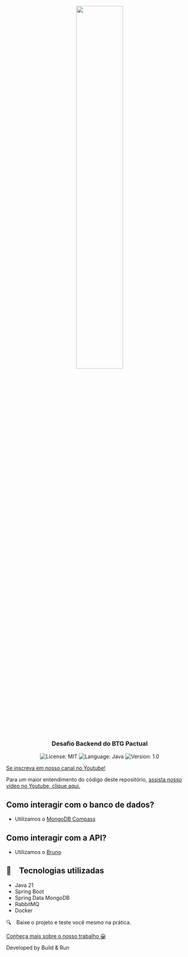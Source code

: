<p align="center" width="100%">
    <img width="50%" src="https://github.com/buildrun-tech/buildrun-desafio-backend-picpay/blob/main/images/btg-logo.jpg"> 
</p>


<h3 align="center">
  Desafio Backend do BTG Pactual
</h3>

<p align="center">

  <img alt="License: MIT" src="https://img.shields.io/badge/license-MIT-%2304D361">
  <img alt="Language: Java" src="https://img.shields.io/badge/language-java-green">
  <img alt="Version: 1.0" src="https://img.shields.io/badge/version-1.0-yellowgreen">

</p>

[Se inscreva em nosso canal no Youtube!](https://www.youtube.com/@buildrun-tech?sub_confirmation=1)

Para um maior entendimento do código deste repositório, [assista nosso vídeo no Youtube, clique aqui.](https://www.youtube.com/watch?v=e_WgAB0Th_I)


## Como interagir com o banco de dados?
- Utilizamos o [MongoDB Compass](https://www.mongodb.com/products/tools/compass)

## Como interagir com a API?
- Utilizamos o [Bruno](https://github.com/usebruno/bruno)

## :rocket: Tecnologias utilizadas

* Java 21
* Spring Boot
* Spring Data MongoDB
* RabbitMQ
* Docker

:mag: Baixe o projeto e teste você mesmo na prática.

[Conheça mais sobre o nosso trabalho 😀](https://www.instagram.com/buildrun.tech/)

Developed by Build & Run